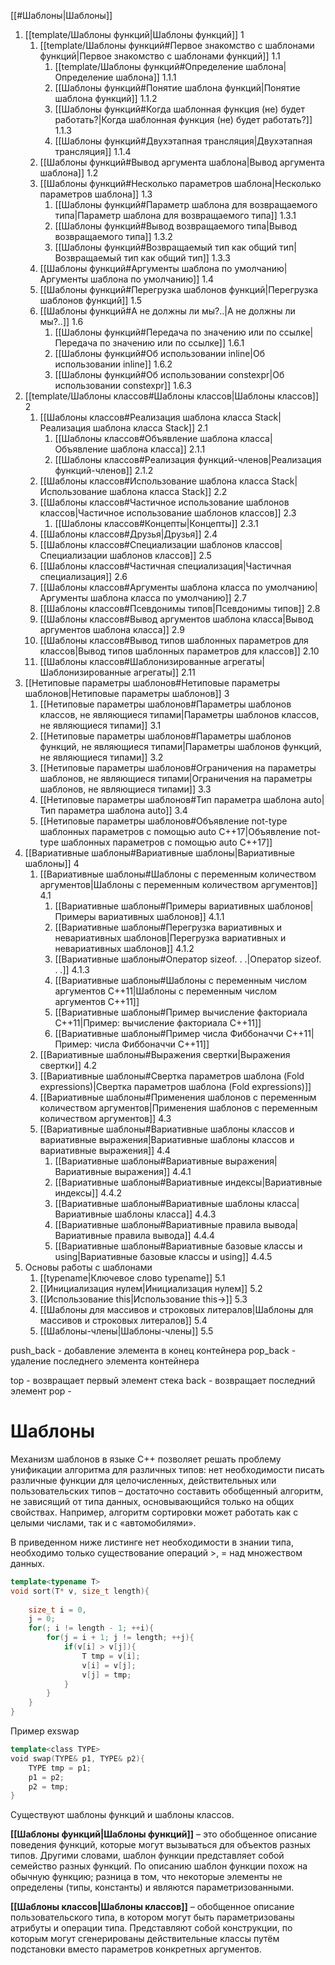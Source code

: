 
[[#Шаблоны|Шаблоны]]
1. [[template/Шаблоны функций|Шаблоны функций]] 1
	1. [[template/Шаблоны функций#Первое знакомство с шаблонами функций|Первое знакомство с шаблонами функций]] 1.1
		1. [[template/Шаблоны функций#Определение шаблона|Определение шаблона]] 1.1.1
		2. [[Шаблоны функций#Понятие шаблона функций|Понятие шаблона функций]] 1.1.2
		3. [[Шаблоны функций#Когда шаблонная функция (не) будет работать?|Когда шаблонная функция (не) будет работать?]] 1.1.3
		4. [[Шаблоны функций#Двухэтапная трансляция|Двухэтапная трансляция]] 1.1.4
	2. [[Шаблоны функций#Вывод аргумента шаблона|Вывод аргумента шаблона]] 1.2
	3. [[Шаблоны функций#Несколько параметров шаблона|Несколько параметров шаблона]] 1.3
		1. [[Шаблоны функций#Параметр шаблона для возвращаемого типа|Параметр шаблона для возвращаемого типа]] 1.3.1
		2. [[Шаблоны функций#Вывод возвращаемого типа|Вывод возвращаемого типа]] 1.3.2
		3. [[Шаблоны функций#Возвращаемый тип как общий тип|Возвращаемый тип как общий тип]] 1.3.3
	4. [[Шаблоны функций#Аргументы шаблона по умолчанию|Аргументы шаблона по умолчанию]] 1.4
	5. [[Шаблоны функций#Перегрузка шаблонов функций|Перегрузка шаблонов функций]] 1.5
	6. [[Шаблоны функций#А не должны ли мы?..|А не должны ли мы?..]] 1.6
		1. [[Шаблоны функций#Передача по значению или по ссылке|Передача по значению или по ссылке]] 1.6.1
		2. [[Шаблоны функций#Об использовании inline|Об использовании inline]] 1.6.2
		3. [[Шаблоны функций#Об использовании constexpr|Об использовании constexpr]] 1.6.3
2. [[template/Шаблоны классов#Шаблоны классов|Шаблоны классов]] 2
	1. [[Шаблоны классов#Реализация шаблона класса Stack|Реализация шаблона класса Stack]] 2.1
		1. [[Шаблоны классов#Объявление шаблона класса|Объявление шаблона класса]] 2.1.1
		2. [[Шаблоны классов#Реализация функций-членов|Реализация функций-членов]] 2.1.2
	2. [[Шаблоны классов#Использование шаблона класса Stack|Использование шаблона класса Stack]] 2.2
	3. [[Шаблоны классов#Частичное использование шаблонов классов|Частичное использование шаблонов классов]] 2.3
		1. [[Шаблоны классов#Концепты|Концепты]] 2.3.1
	4. [[Шаблоны классов#Друзья|Друзья]] 2.4
	5. [[Шаблоны классов#Специализации шаблонов классов|Специализации шаблонов классов]] 2.5
	6. [[Шаблоны классов#Частичная специализация|Частичная специализация]] 2.6
	7. [[Шаблоны классов#Аргументы шаблона класса по умолчанию|Аргументы шаблона класса по умолчанию]] 2.7
	8. [[Шаблоны классов#Псевдонимы типов|Псевдонимы типов]] 2.8
	9. [[Шаблоны классов#Вывод аргументов шаблона класса|Вывод аргументов шаблона класса]] 2.9
	10. [[Шаблоны классов#Вывод типов шаблонных параметров для классов|Вывод типов шаблонных параметров для классов]] 2.10
	11. [[Шаблоны классов#Шаблонизированные агрегаты|Шаблонизированные агрегаты]] 2.11
3. [[Нетиповые параметры шаблонов#Нетиповые параметры шаблонов|Нетиповые параметры шаблонов]] 3
	1. [[Нетиповые параметры шаблонов#Параметры шаблонов классов, не являющиеся типами|Параметры шаблонов классов, не являющиеся типами]] 3.1
	2. [[Нетиповые параметры шаблонов#Параметры шаблонов функций, не являющиеся типами|Параметры шаблонов функций, не являющиеся типами]] 3.2
	3. [[Нетиповые параметры шаблонов#Ограничения на параметры шаблонов, не являющиеся типами|Ограничения на параметры шаблонов, не являющиеся типами]] 3.3
	4. [[Нетиповые параметры шаблонов#Тип параметра шаблона auto|Тип параметра шаблона auto]] 3.4
	5. [[Нетиповые параметры шаблонов#Объявление not-type шаблонных параметров с помощью auto C++17|Объявление not-type шаблонных параметров с помощью auto C++17]]
4. [[Вариативные шаблоны#Вариативные шаблоны|Вариативные шаблоны]] 4
	1. [[Вариативные шаблоны#Шаблоны с переменным количеством аргументов|Шаблоны с переменным количеством аргументов]] 4.1
		1. [[Вариативные шаблоны#Примеры вариативных шаблонов|Примеры вариативных шаблонов]] 4.1.1
		2. [[Вариативные шаблоны#Перегрузка вариативных и невариативных шаблонов|Перегрузка вариативных и невариативных шаблонов]] 4.1.2
		3. [[Вариативные шаблоны#Оператор sizeof. . .|Оператор sizeof. . .]] 4.1.3
		4. [[Вариативные шаблоны#Шаблоны с переменным числом аргументов C++11|Шаблоны с переменным числом аргументов C++11]]
		5. [[Вариативные шаблоны#Пример вычисление факториала C++11|Пример: вычисление факториала  C++11]]
		6. [[Вариативные шаблоны#Пример числа Фиббоначчи C++11|Пример: числа Фиббоначчи C++11]]
	2. [[Вариативные шаблоны#Выражения свертки|Выражения свертки]] 4.2
	3. [[Вариативные шаблоны#Свертка параметров шаблона (Fold expressions)|Свертка параметров шаблона (Fold expressions)]]
	4. [[Вариативные шаблоны#Применения шаблонов с переменным количеством аргументов|Применения шаблонов с переменным количеством аргументов]] 4.3
	5. [[Вариативные шаблоны#Вариативные шаблоны классов и вариативные выражения|Вариативные шаблоны классов и вариативные выражения]] 4.4
		1. [[Вариативные шаблоны#Вариативные выражения|Вариативные выражения]] 4.4.1
		2. [[Вариативные шаблоны#Вариативные индексы|Вариативные индексы]] 4.4.2
		3. [[Вариативные шаблоны#Вариативные шаблоны класса|Вариативные шаблоны класса]] 4.4.3
		4. [[Вариативные шаблоны#Вариативные правила вывода|Вариативные правила вывода]] 4.4.4
		5. [[Вариативные шаблоны#Вариативные базовые классы и using|Вариативные базовые классы и using]] 4.4.5
5. Основы работы с шаблонами
	1. [[typename|Ключевое слово typename]] 5.1
	2. [[Инициализация нулем|Инициализация нулем]] 5.2
	3. [[Использование this|Использование this->]] 5.3
	4. [[Шаблоны для массивов и строковых литералов|Шаблоны для массивов и строковых литералов]] 5.4
	5. [[Шаблоны-члены|Шаблоны-члены]] 5.5


push_back - добавление элемента в конец контейнера
pop_back - удаление последнего элемента контейнера

top - возвращает первый элемент стека
back - возвращает последний элемент
pop - 


# Шаблоны

Механизм шаблонов в языке С++ позволяет решать проблему унификации алгоритма для различных типов: нет необходимости писать различные функции для целочисленных, действительных или пользовательских типов – достаточно составить обобщенный алгоритм, не зависящий от типа данных, основывающийся только на общих свойствах. Например, алгоритм сортировки может работать как с целыми числами, так и с «автомобилями».

В приведенном ниже листинге нет необходимости в знании типа, необходимо только существование операций >, = над множеством данных.
```c++
template<typename T>
void sort(T* v, size_t length){
    
    size_t i = 0,
    j = 0;
    for(; i != length - 1; ++i){
        for(j = i + 1; j != length; ++j){
            if(v[i] > v[j]){
                T tmp = v[i];
                v[i] = v[j];
                v[j] = tmp;
            }
        }
    }
}
```

Пример exswap
```c++
template<class TYPE>
void swap(TYPE& p1, TYPE& p2){
    TYPE tmp = p1;
    p1 = p2;
    p2 = tmp;
}
```

Существуют шаблоны функций и шаблоны классов. 

**[[Шаблоны функций|Шаблоны функций]]**  – это обобщенное описание поведения функций, которые могут вызываться для объектов разных типов. Другими словами, шаблон функции представляет собой семейство разных функций. По описанию шаблон функции похож на обычную функцию; разница в том, что некоторые элементы не определены (типы, константы) и являются параметризованными.

**[[Шаблоны классов|Шаблоны классов]]** – обобщенное описание пользовательского типа, в котором могут быть параметризованы атрибуты и операции типа. Представляют собой конструкции, по которым могут сгенерированы действительные классы путём подстановки вместо параметров конкретных аргументов.





